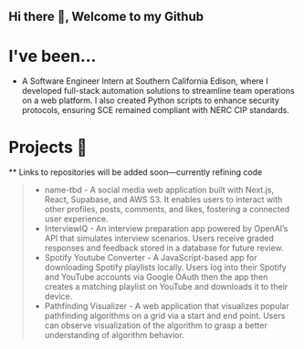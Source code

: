 ## Hi there 👋, Welcome to my Github

# I've been...
* A Software Engineer Intern at Southern California Edison, where I developed full-stack automation solutions to streamline team operations on a web platform. I also created Python scripts to enhance security protocols, ensuring SCE remained compliant with NERC CIP standards.


# Projects 🧰
** Links to repositories will be added soon—currently refining code
> * name-tbd - A social media web application built with Next.js, React, Supabase, and AWS S3. It enables users to interact with other profiles, posts, comments, and likes, fostering a connected user experience.
> * InterviewIQ -  An interview preparation app powered by OpenAI’s API that simulates interview scenarios. Users receive graded responses and feedback stored in a database for future review.
> * Spotify Youtube Converter - A JavaScript-based app for downloading Spotify playlists locally. Users log into their Spotify and YouTube accounts via Google OAuth then the app then creates a matching playlist on YouTube and downloads it to their device.
> * Pathfinding Visualizer - A web application that visualizes popular pathfinding algorithms on a grid via a start and end point. Users can observe visualization of the algorithm to grasp a better understanding of algorithm behavior. 
